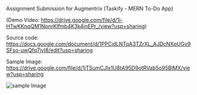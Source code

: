 

Assignment Submission for Augmentrix (Taskify - MERN To-Do App)

(Demo Video: https://drive.google.com/file/d/1i-HTwKKnqQM1NpnrKlfmb4K3k4jnEPr_/view?usp=sharing)

Source code: https://docs.google.com/document/d/1PPCjdLNTqA3TZrXL_AJDcNXpUGv9SFso-uwQfq7jvI8/edit?usp=sharing

Sample Image: https://drive.google.com/file/d/1jTSumCJlx1U8tA95D9otRVab5o95BlMX/view?usp=sharing

![sample Image](https://drive.google.com/uc?export=view&id=1jTSumCJlx1U8tA95D9otRVab5o95BlMX)


